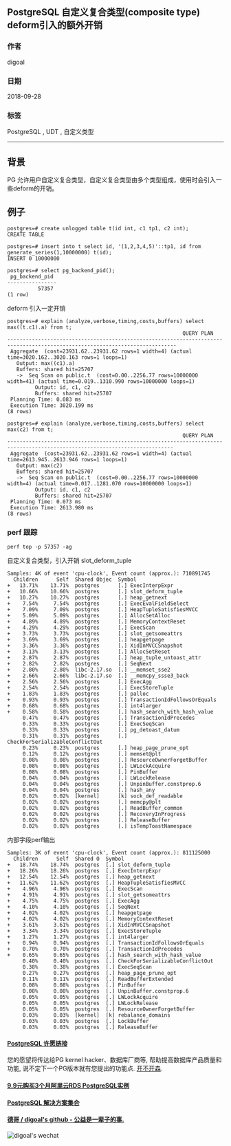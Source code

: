 ## PostgreSQL 自定义复合类型(composite type) deform引入的额外开销    
                                                           
### 作者                                                           
digoal                                                           
                                                           
### 日期                                                           
2018-09-28                                                         
                                                           
### 标签                                                           
PostgreSQL , UDT , 自定义类型      
                                                           
----                                                           
                                                           
## 背景      
PG 允许用户自定义复合类型，自定义复合类型由多个类型组成，使用时会引入一些deform的开销。  
  
## 例子  
```  
postgres=# create unlogged table t(id int, c1 tp1, c2 int);  
CREATE TABLE  
  
postgres=# insert into t select id, '(1,2,3,4,5)'::tp1, id from generate_series(1,10000000) t(id);  
INSERT 0 10000000  
  
postgres=# select pg_backend_pid();  
 pg_backend_pid   
----------------  
          57357  
(1 row)  
```  
  
deform 引入一定开销  
  
```  
postgres=# explain (analyze,verbose,timing,costs,buffers) select max((t.c1).a) from t;  
                                                         QUERY PLAN                                                            
-----------------------------------------------------------------------------------------------------------------------------  
 Aggregate  (cost=23931.62..23931.62 rows=1 width=4) (actual time=3020.162..3020.163 rows=1 loops=1)  
   Output: max((c1).a)  
   Buffers: shared hit=25707  
   ->  Seq Scan on public.t  (cost=0.00..2256.77 rows=10000000 width=41) (actual time=0.019..1310.990 rows=10000000 loops=1)  
         Output: id, c1, c2  
         Buffers: shared hit=25707  
 Planning Time: 0.083 ms  
 Execution Time: 3020.199 ms  
(8 rows)  
```  
  
  
  
```  
postgres=# explain (analyze,verbose,timing,costs,buffers) select max(c2) from t;  
                                                         QUERY PLAN                                                           
----------------------------------------------------------------------------------------------------------------------------  
 Aggregate  (cost=23931.62..23931.62 rows=1 width=4) (actual time=2613.945..2613.946 rows=1 loops=1)  
   Output: max(c2)  
   Buffers: shared hit=25707  
   ->  Seq Scan on public.t  (cost=0.00..2256.77 rows=10000000 width=4) (actual time=0.017..1281.070 rows=10000000 loops=1)  
         Output: id, c1, c2  
         Buffers: shared hit=25707  
 Planning Time: 0.073 ms  
 Execution Time: 2613.980 ms  
(8 rows)  
```  
  
  
### perf 跟踪  
  
```  
perf top -p 57357 -ag  
```  
  
自定义复合类型，引入开销 slot_deform_tuple  
  
  
```  
Samples: 4K of event 'cpu-clock', Event count (approx.): 710891745        
  Children      Self  Shared Objec  Symbol                                
+   13.71%    13.71%  postgres      [.] ExecInterpExpr                    
+   10.66%    10.66%  postgres      [.] slot_deform_tuple                 
+   10.27%    10.27%  postgres      [.] heap_getnext                      
+    7.54%     7.54%  postgres      [.] ExecEvalFieldSelect               
+    7.09%     7.09%  postgres      [.] HeapTupleSatisfiesMVCC            
+    5.09%     5.09%  postgres      [.] AllocSetAlloc                     
+    4.89%     4.89%  postgres      [.] MemoryContextReset                
+    4.29%     4.29%  postgres      [.] ExecScan                          
+    3.73%     3.73%  postgres      [.] slot_getsomeattrs                 
+    3.69%     3.69%  postgres      [.] heapgetpage                       
+    3.36%     3.36%  postgres      [.] XidInMVCCSnapshot                 
+    3.13%     3.13%  postgres      [.] AllocSetReset                     
+    2.87%     2.87%  postgres      [.] heap_tuple_untoast_attr           
+    2.82%     2.82%  postgres      [.] SeqNext                           
+    2.80%     2.80%  libc-2.17.so  [.] __memset_sse2                     
+    2.66%     2.66%  libc-2.17.so  [.] __memcpy_ssse3_back               
+    2.56%     2.56%  postgres      [.] ExecAgg                           
+    2.54%     2.54%  postgres      [.] ExecStoreTuple                    
+    1.83%     1.83%  postgres      [.] palloc                            
+    0.93%     0.93%  postgres      [.] TransactionIdFollowsOrEquals      
+    0.68%     0.68%  postgres      [.] int4larger                        
+    0.58%     0.58%  postgres      [.] hash_search_with_hash_value       
     0.47%     0.47%  postgres      [.] TransactionIdPrecedes             
     0.33%     0.33%  postgres      [.] ExecSeqScan                       
     0.33%     0.33%  postgres      [.] pg_detoast_datum                  
     0.31%     0.31%  postgres      [.] CheckForSerializableConflictOut   
     0.23%     0.23%  postgres      [.] heap_page_prune_opt               
     0.12%     0.12%  postgres      [.] memset@plt                        
     0.08%     0.08%  postgres      [.] ResourceOwnerForgetBuffer         
     0.08%     0.08%  postgres      [.] LWLockAcquire                     
     0.08%     0.08%  postgres      [.] PinBuffer                         
     0.04%     0.04%  postgres      [.] LWLockRelease                     
     0.04%     0.04%  postgres      [.] UnpinBuffer.constprop.6           
     0.04%     0.04%  postgres      [.] hash_any                          
     0.02%     0.02%  [kernel]      [k] sock_def_readable                 
     0.02%     0.02%  postgres      [.] memcpy@plt                        
     0.02%     0.02%  postgres      [.] ReadBuffer_common                 
     0.02%     0.02%  postgres      [.] RecoveryInProgress                
     0.02%     0.02%  postgres      [.] ReleaseBuffer                     
     0.02%     0.02%  postgres      [.] isTempToastNamespace  
```  
  
  
内部字段perf输出  
  
```  
Samples: 3K of event 'cpu-clock', Event count (approx.): 811125000     
  Children      Self  Shared O  Symbol                                 
+   18.74%    18.74%  postgres  [.] slot_deform_tuple                  
+   18.26%    18.26%  postgres  [.] ExecInterpExpr                     
+   12.54%    12.54%  postgres  [.] heap_getnext                       
+   11.62%    11.62%  postgres  [.] HeapTupleSatisfiesMVCC             
+    4.96%     4.96%  postgres  [.] ExecScan                           
+    4.91%     4.91%  postgres  [.] slot_getsomeattrs                  
+    4.75%     4.75%  postgres  [.] ExecAgg                            
+    4.10%     4.10%  postgres  [.] SeqNext                            
+    4.02%     4.02%  postgres  [.] heapgetpage                        
+    4.02%     4.02%  postgres  [.] MemoryContextReset                 
+    3.61%     3.61%  postgres  [.] XidInMVCCSnapshot                  
+    3.34%     3.34%  postgres  [.] ExecStoreTuple                     
+    1.27%     1.27%  postgres  [.] int4larger                         
+    0.94%     0.94%  postgres  [.] TransactionIdFollowsOrEquals       
+    0.70%     0.70%  postgres  [.] TransactionIdPrecedes              
+    0.65%     0.65%  postgres  [.] hash_search_with_hash_value        
     0.40%     0.40%  postgres  [.] CheckForSerializableConflictOut    
     0.38%     0.38%  postgres  [.] ExecSeqScan                        
     0.27%     0.27%  postgres  [.] heap_page_prune_opt                
     0.11%     0.11%  postgres  [.] ReadBufferExtended                 
     0.08%     0.08%  postgres  [.] PinBuffer                          
     0.08%     0.08%  postgres  [.] UnpinBuffer.constprop.6            
     0.05%     0.05%  postgres  [.] LWLockAcquire                      
     0.05%     0.05%  postgres  [.] LWLockRelease                      
     0.05%     0.05%  postgres  [.] ResourceOwnerForgetBuffer          
     0.03%     0.03%  [kernel]  [k] rebalance_domains                  
     0.03%     0.03%  postgres  [.] LockBuffer                         
     0.03%     0.03%  postgres  [.] ReleaseBuffer  
```  
    
  
  
  
  
  
  
  
  
  
  
  
  
  
  
  
  
  
  
  
  
  
  
  
  
  
  
  
  
  
  
  
  
  
  
  
  
  
  
  
  
  
  
  
  
  
  
  
  
  
  
  
  
  
  
  
  
  
  
  
#### [PostgreSQL 许愿链接](https://github.com/digoal/blog/issues/76 "269ac3d1c492e938c0191101c7238216")
您的愿望将传达给PG kernel hacker、数据库厂商等, 帮助提高数据库产品质量和功能, 说不定下一个PG版本就有您提出的功能点. [开不开森](https://github.com/digoal/blog/issues/76 "269ac3d1c492e938c0191101c7238216").  
  
  
#### [9.9元购买3个月阿里云RDS PostgreSQL实例](https://www.aliyun.com/database/postgresqlactivity "57258f76c37864c6e6d23383d05714ea")
  
  
#### [PostgreSQL 解决方案集合](https://yq.aliyun.com/topic/118 "40cff096e9ed7122c512b35d8561d9c8")
  
  
#### [德哥 / digoal's github - 公益是一辈子的事.](https://github.com/digoal/blog/blob/master/README.md "22709685feb7cab07d30f30387f0a9ae")
  
  
![digoal's wechat](../pic/digoal_weixin.jpg "f7ad92eeba24523fd47a6e1a0e691b59")
  
